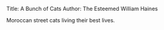 Title: A Bunch of Cats
Author: The Esteemed William Haines

Moroccan street cats living their best lives.
